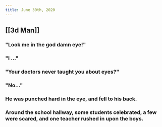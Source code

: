 ```yaml
---
title: June 30th, 2020
---
```


## [[3d Man]]
### "Look me in the god damn eye!"

### "I ..."

### "Your doctors never taught you about eyes?"

### "No..."

### He was punched hard in the eye, and fell to his back.

### Around the school hallway, some students celebrated, a few were scared, and one teacher rushed in upon the boys.

### 
